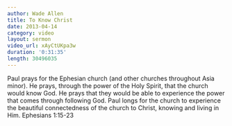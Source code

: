 ```yaml
--- 
author: Wade Allen 
title: To Know Christ 
date: 2013-04-14 
category: video
layout: sermon
video_url: xAyCtUKpa3w
duration: '0:31:35'
length: 30496035 
---
```


Paul prays for the Ephesian church (and other churches throughout Asia minor). He prays, through the power of the Holy Spirit, that the church would know God. He prays that they would be able to experience the power that comes through following God. Paul longs for the church to experience the beautiful connectedness of the church to Christ, knowing and living in Him. Ephesians 1:15-23